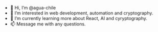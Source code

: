 - 👋 Hi, I’m @agua-chile
- 👀 I’m interested in web development, automation and cryptography.
- 🌱 I’m currently learning more about React, AI and cyryptography.
- 📫 Message me with any questions.

<!---
agua-chile/agua-chile is a ✨ special ✨ repository because its `README.md` (this file) appears on your GitHub profile.
You can click the Preview link to take a look at your changes.
--->

